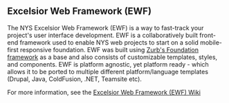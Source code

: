## Excelsior Web Framework (EWF)

The NYS Excelsior Web Framework (EWF) is a way to fast-track your project's user interface development. EWF is a collaboratively built front-end framework used to enable NYS web projects to start on a solid mobile-first responsive foundation. EWF was built using [Zurb's Foundation framework](http://foundation.zurb.com/) as a base and also consists of customizable templates, styles, and components. EWF is platform agnostic, yet platform ready - which allows it to be ported to multiple different platform/language templates (Drupal, Java, ColdFusion, .NET, Teamsite etc).

For more information, see the [Excelsior Web Framework (EWF) Wiki](https://github.com/nys-its/excelsior/wiki)
